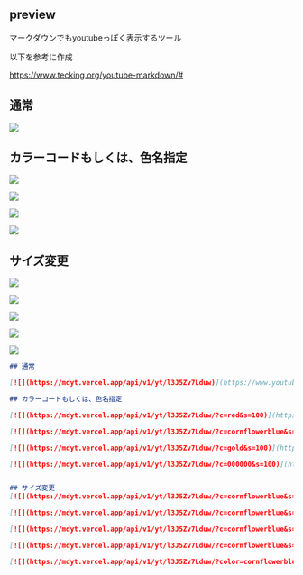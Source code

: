 ## preview
マークダウンでもyoutubeっぽく表示するツール　

以下を参考に作成　　

https://www.tecking.org/youtube-markdown/#

## 通常

[![](https://mdyt.vercel.app/api/v1/yt/l3J5Zv7Lduw)](https://www.youtube.com/watch?v=l3J5Zv7Lduw)

## カラーコードもしくは、色名指定

[![](https://mdyt.vercel.app/api/v1/yt/l3J5Zv7Lduw/?c=red&s=100)](https://www.youtube.com/watch?v=l3J5Zv7Lduw)

[![](https://mdyt.vercel.app/api/v1/yt/l3J5Zv7Lduw/?c=cornflowerblue&s=100)](https://www.youtube.com/watch?v=l3J5Zv7Lduw)

[![](https://mdyt.vercel.app/api/v1/yt/l3J5Zv7Lduw/?c=gold&s=100)](https://www.youtube.com/watch?v=l3J5Zv7Lduw)

[![](https://mdyt.vercel.app/api/v1/yt/l3J5Zv7Lduw/?c=000000&s=100)](https://www.youtube.com/watch?v=l3J5Zv7Lduw)


## サイズ変更
[![](https://mdyt.vercel.app/api/v1/yt/l3J5Zv7Lduw/?c=cornflowerblue&s=５0)](https://www.youtube.com/watch?v=l3J5Zv7Lduw)

[![](https://mdyt.vercel.app/api/v1/yt/l3J5Zv7Lduw/?c=cornflowerblue&s=100)](https://www.youtube.com/watch?v=l3J5Zv7Lduw)

[![](https://mdyt.vercel.app/api/v1/yt/l3J5Zv7Lduw/?c=cornflowerblue&s=150)](https://www.youtube.com/watch?v=l3J5Zv7Lduw)

[![](https://mdyt.vercel.app/api/v1/yt/l3J5Zv7Lduw/?c=cornflowerblue&s=200)](https://www.youtube.com/watch?v=l3J5Zv7Lduw)

[![](https://mdyt.vercel.app/api/v1/yt/l3J5Zv7Lduw/?color=cornflowerblue&s=250)](https://www.youtube.com/watch?v=l3J5Zv7Lduw)


```markdown
## 通常

[![](https://mdyt.vercel.app/api/v1/yt/l3J5Zv7Lduw)](https://www.youtube.com/watch?v=l3J5Zv7Lduw)

## カラーコードもしくは、色名指定

[![](https://mdyt.vercel.app/api/v1/yt/l3J5Zv7Lduw/?c=red&s=100)](https://www.youtube.com/watch?v=l3J5Zv7Lduw)

[![](https://mdyt.vercel.app/api/v1/yt/l3J5Zv7Lduw/?c=cornflowerblue&s=100)](https://www.youtube.com/watch?v=l3J5Zv7Lduw)

[![](https://mdyt.vercel.app/api/v1/yt/l3J5Zv7Lduw/?c=gold&s=100)](https://www.youtube.com/watch?v=l3J5Zv7Lduw)

[![](https://mdyt.vercel.app/api/v1/yt/l3J5Zv7Lduw/?c=000000&s=100)](https://www.youtube.com/watch?v=l3J5Zv7Lduw)


## サイズ変更
[![](https://mdyt.vercel.app/api/v1/yt/l3J5Zv7Lduw/?c=cornflowerblue&s=５0)](https://www.youtube.com/watch?v=l3J5Zv7Lduw)

[![](https://mdyt.vercel.app/api/v1/yt/l3J5Zv7Lduw/?c=cornflowerblue&s=100)](https://www.youtube.com/watch?v=l3J5Zv7Lduw)

[![](https://mdyt.vercel.app/api/v1/yt/l3J5Zv7Lduw/?c=cornflowerblue&s=150)](https://www.youtube.com/watch?v=l3J5Zv7Lduw)

[![](https://mdyt.vercel.app/api/v1/yt/l3J5Zv7Lduw/?c=cornflowerblue&s=200)](https://www.youtube.com/watch?v=l3J5Zv7Lduw)

[![](https://mdyt.vercel.app/api/v1/yt/l3J5Zv7Lduw/?color=cornflowerblue&s=250)](https://www.youtube.com/watch?v=l3J5Zv7Lduw)
```

